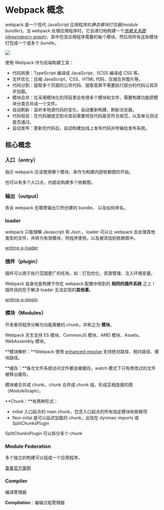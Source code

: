# Webpack 概念

webpack 是一个现代 JavaScript 应用程序的*静态模块打包器(module bundler)*。当 webpack 处理应用程序时，它会递归地构建一个[*依赖关系图(dependency graph)*](https://webpack.js.org/concepts/dependency-graph/)，其中包含应用程序需要的每个模块，然后将所有这些模块打包成一个或多个 *bundle*。



![](http://file.wangsijie.top/share/webpack-controdition.png)



使用 Webpack 作为前端构建工具：

- 代码转换：TypeScript 编译成 JavaScript、SCSS 编译成 CSS 等。
- 文件优化：压缩 JavaScript、CSS、HTML 代码，压缩合并图片等。
- 代码分割：提取多个页面的公共代码、提取首屏不需要执行部分的代码让其异步加载。
- 模块合并：在采用模块化的项目里会有很多个模块和文件，需要构建功能把模块分类合并成一个文件。
- 自动刷新：监听本地源代码的变化，自动重新构建、刷新浏览器。
- 代码校验：在代码被提交到仓库前需要校验代码是否符合规范，以及单元测试是否通过。
- 自动发布：更新完代码后，自动构建出线上发布代码并传输给发布系统。



## 核心概念

### 入口（entry）

指示 webpack 应该使用哪个模块，来作为构建内部依赖图的开始。

也可以有多个入口点，内部会构建多个依赖图。

### 输出（output）

告诉 webpack 在哪里输出它所创建的 bundle， 以及如何命名。

### loader

webpack 只能理解 Javascript 和 Json 。loader 可以让 webpack 去处理其他类型的文件，并转为有效模块，供程序使用，以及被添加到依赖图中。

[writing-a-loader](https://webpack.docschina.org/contribute/writing-a-loader/)

### 插件（plugin）

插件可以用于执行范围更广的任务。如：打包优化、资源管理、注入环境变量。

Webpack 自身也是构建于你在 webpack 配置中用到的 **相同的插件系统** 之上！插件目的在于解决 loader 无法实现的**其他事**。

[writing-a-plugin](https://webpack.docschina.org/contribute/writing-a-plugin/)

### 模块（Modules）

开发者将程序分解为功能离散的 chunk，并称之为 **模块**。

Webpack 天生支持 ES 模块、CommonJS 模块、AMD 模块、Assets、WebAssembly 模块。



**模块解析：**Webpack 使用 [enhanced-resolve](https://www.npmjs.com/package/enhanced-resolve) 支持绝对路径、相对路径、模块路径。

**缓存：**每次文件系统访问文件都会被缓存。watch 模式下只有修改过的文件被移出缓存。



模块被合并成 chunk，chunk 合并成 chunk 组，形成互相连接的图（ModuleGraph）。

**Chunk：**有两种形式：

- initial 入口起点的 main chunk，包含入口起点的所有指定模块和依赖项
- Non-inital 是可以延迟加载的 chunk，出现在 dynmaic imports 或 SplitChunksPlugin 

SplitChunksPlugin 可以拆分多个 chunk



### Module Federation

多个独立的构建可以组成一个应用程序。

[查看官方案例](https://webpack.docschina.org/concepts/module-federation/)

### Compiler

编译管理器

**Compilation**：编辑过程管理器

